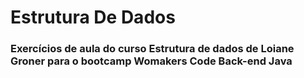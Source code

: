 # Estrutura De Dados

### Exercícios de aula do curso Estrutura de dados de Loiane Groner para o bootcamp Womakers Code Back-end Java
